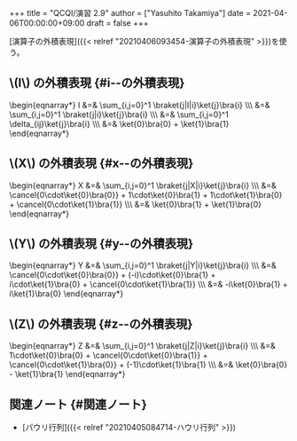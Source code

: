 +++
title = "QCQI/演習 2.9"
author = ["Yasuhito Takamiya"]
date = 2021-04-06T00:00:00+09:00
draft = false
+++

[演算子の外積表現]({{< relref "20210406093454-演算子の外積表現" >}})を使う。


## \\(I\\) の外積表現 {#i--の外積表現}

\begin{eqnarray\*}
  I &=& \sum\_{i,j=0}^1 \braket{j|I|i}\ket{j}\bra{i} \\\\\\
    &=& \sum\_{i,j=0}^1 \braket{j|i}\ket{j}\bra{i} \\\\\\
    &=& \sum\_{i,j=0}^1 \delta\_{ij}\ket{j}\bra{i} \\\\\\
    &=& \ket{0}\bra{0} + \ket{1}\bra{1}
\end{eqnarray\*}


## \\(X\\) の外積表現 {#x--の外積表現}

\begin{eqnarray\*}
  X &=& \sum\_{i,j=0}^1 \braket{j|X|i}\ket{j}\bra{i} \\\\\\
    &=& \cancel{0\cdot\ket{0}\bra{0}} + 1\cdot\ket{0}\bra{1} + 1\cdot\ket{1}\bra{0} + \cancel{0\cdot\ket{1}\bra{1}} \\\\\\
    &=& \ket{0}\bra{1} + \ket{1}\bra{0}
\end{eqnarray\*}


## \\(Y\\) の外積表現 {#y--の外積表現}

\begin{eqnarray\*}
  Y &=& \sum\_{i,j=0}^1 \braket{j|Y|i}\ket{j}\bra{i} \\\\\\
    &=& \cancel{0\cdot\ket{0}\bra{0}} + (-i)\cdot\ket{0}\bra{1} + i\cdot\ket{1}\bra{0} + \cancel{0\cdot\ket{1}\bra{1}} \\\\\\
    &=& -i\ket{0}\bra{1} + i\ket{1}\bra{0}
\end{eqnarray\*}


## \\(Z\\) の外積表現 {#z--の外積表現}

\begin{eqnarray\*}
  Z &=& \sum\_{i,j=0}^1 \braket{j|Z|i}\ket{j}\bra{i} \\\\\\
    &=& 1\cdot\ket{0}\bra{0} + \cancel{0\cdot\ket{0}\bra{1}} + \cancel{0\cdot\ket{1}\bra{0}} + (-1)\cdot\ket{1}\bra{1} \\\\\\
    &=& \ket{0}\bra{0} - \ket{1}\bra{1}
\end{eqnarray\*}


## 関連ノート {#関連ノート}

-   [パウリ行列]({{< relref "20210405084714-ハウリ行列" >}})
